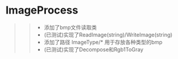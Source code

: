 # ImageProcess
>>- 添加了bmp文件读取类
>>-  (已测试)实现了ReadImage(string)/WriteImage(string)
>>- 添加了路径 ImageType/* 用于存放各种类型的bmp
>>- (已测试)实现了Decompose和Rgb1ToGray